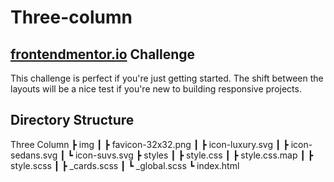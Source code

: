 # Three-column

## [frontendmentor.io](https://www.frontendmentor.io/) Challenge

This challenge is perfect if you're just getting started. The shift between the layouts will be a nice test if you're new to building responsive projects.

## Directory Structure

Three Column
 ┣ img
 ┃ ┣ favicon-32x32.png
 ┃ ┣ icon-luxury.svg
 ┃ ┣ icon-sedans.svg
 ┃ ┗ icon-suvs.svg
 ┣ styles
 ┃ ┣ style.css
 ┃ ┣ style.css.map
 ┃ ┣ style.scss
 ┃ ┣ _cards.scss
 ┃ ┗ _global.scss
 ┗ index.html
